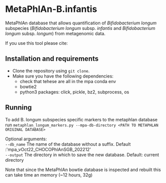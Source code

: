 # MetaPhlAn-B.infantis
MetaPhlAn database that allows quantification of _Bifidobacterium longum_ subspecies (_Bifidobacterium longum_ subsp. _infantis_ and _Bifidobacterium longum_ subsp. _longum_) from metagenomic data. 

If you use this tool please cite: 

## Installation and requirements
* Clone the repository using `git clone`.
* Make sure you have the following dependencies:
  - check that tehese are all in the mpa conda env
  * bowtie2
  * python3 packages: click, pickle, bz2, subprocess, os
 
## Running
To add B. longum subspecies specific markers to the metaphlan database run
`metaphlan_longum_markers.py --mpa-db-directory <PATH TO METAPHLAN ORIGINAL DATABASE>`

Optional arguments:  
`--db_name`   The name of the database without a suffix. Default :'mpa_vOct22_CHOCOPhlAnSGB_202212'  
`--output`    The directory in which to save the new database. Default: current directory

Note that since the MetaPhlAn bowtie database is inspected and rebuilt this can take time an memory (~12 hours, 32g) 
